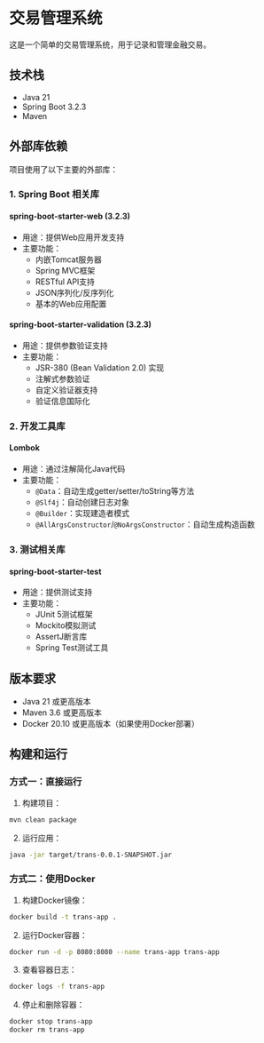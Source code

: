 # 交易管理系统

这是一个简单的交易管理系统，用于记录和管理金融交易。

## 技术栈

- Java 21
- Spring Boot 3.2.3
- Maven

## 外部库依赖

项目使用了以下主要的外部库：

### 1. Spring Boot 相关库

#### spring-boot-starter-web (3.2.3)
- 用途：提供Web应用开发支持
- 主要功能：
  - 内嵌Tomcat服务器
  - Spring MVC框架
  - RESTful API支持
  - JSON序列化/反序列化
  - 基本的Web应用配置

#### spring-boot-starter-validation (3.2.3)
- 用途：提供参数验证支持
- 主要功能：
  - JSR-380 (Bean Validation 2.0) 实现
  - 注解式参数验证
  - 自定义验证器支持
  - 验证信息国际化

### 2. 开发工具库

#### Lombok
- 用途：通过注解简化Java代码
- 主要功能：
  - `@Data`：自动生成getter/setter/toString等方法
  - `@Slf4j`：自动创建日志对象
  - `@Builder`：实现建造者模式
  - `@AllArgsConstructor`/`@NoArgsConstructor`：自动生成构造函数

### 3. 测试相关库

#### spring-boot-starter-test
- 用途：提供测试支持
- 主要功能：
  - JUnit 5测试框架
  - Mockito模拟测试
  - AssertJ断言库
  - Spring Test测试工具

## 版本要求

- Java 21 或更高版本
- Maven 3.6 或更高版本
- Docker 20.10 或更高版本（如果使用Docker部署）

## 构建和运行

### 方式一：直接运行

1. 构建项目：
```bash
mvn clean package
```

2. 运行应用：
```bash
java -jar target/trans-0.0.1-SNAPSHOT.jar
```

### 方式二：使用Docker

1. 构建Docker镜像：
```bash
docker build -t trans-app .
```

2. 运行Docker容器：
```bash
docker run -d -p 8080:8080 --name trans-app trans-app
```

3. 查看容器日志：
```bash
docker logs -f trans-app
```

4. 停止和删除容器：
```bash
docker stop trans-app
docker rm trans-app
```
